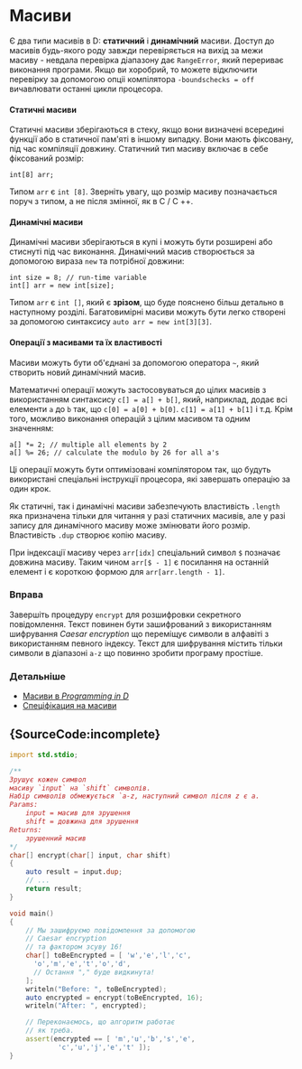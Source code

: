 # Масиви

Є два типи масивів в D: **статичний** і **динамічний**
масиви. Доступ до масивів будь-якого роду завжди перевіряється на вихiд за межи масиву -
невдала перевірка діапазону дає `RangeError`, який перериває виконання програми.
Якщо ви хоробрий, то можете відключити перевiрку за допомогою опцii компілятора `-boundschecks = off` вичавлювати
останні цикли процесора.

#### Статичнi масиви

Статичні масиви зберігаються в стеку, якщо вони визначені всередині функції
або в статичної пам'яті в іншому випадку. Вони мають фіксовану,
під час компіляції довжину. Статичний тип масиву включає в себе
фіксований розмір:

    int[8] arr;

Типом `arr` є `int [8]`. Зверніть увагу, що розмір масиву позначається
поруч з типом, а не після змінної, як в C / C ++.

#### Динамiчнi масиви

Динамічні масиви зберігаються в купі і можуть бути розширенi
або стиснутi під час виконання. Динамічний масив створюється за допомогою вираза `new` та потрiбної довжини:

    int size = 8; // run-time variable
    int[] arr = new int[size];

Типом `arr` є `int []`, який є **зрiзом**, що буде пояснено більш детально в наступному розділі. Багатовимірнi
масиви можуть бути легко створені за допомогою синтаксису `auto arr = new int[3][3]`.

#### Операції з масивами та їх властивості

Масиви можуть бути об'єднані за допомогою оператора `~`, який
створить новий динамічний масив.

Математичні операції можуть застосовуваться до цілих масивів з використанням синтаксису `c[] = а[] + b[]`,
який, наприклад, додає всі елементи `a` до `b` так, що
`c[0] = а[0] + b[0]`. `c[1] = а[1] + b[1]` і т.д. Крім того, можливо
виконання операцій з цілим масивом та одним значенням:

    a[] *= 2; // multiple all elements by 2
    a[] %= 26; // calculate the modulo by 26 for all a's

Ці операції можуть бути оптимізовані
компілятором так, що будуть використанi спеціальні інструкції процесора, які
завершать операцію за один крок.

Як статичнi, так і динамічнi масиви забезпечують властивість `.length`
яка призначена тільки для читання у разi статичних масивів, але у разi запису для динамічного масиву може змінювати його розмір. Властивість `.dup` створює копію масиву.

При індексації масиву через `arr[idx]` спеціальний символ
`$` позначає довжина масиву. Таким чином `arr[$ - 1]` є
посилання на останній елемент і є короткою формою для `arr[arr.length - 1]`.

### Вправа

Завершіть процедуру `encrypt` для розшифровки секретного повідомлення.
Текст повинен бути зашифрований з використанням шифрування *Caesar encryption*
що переміщує символи в алфавіті з використанням певного індексу.
Текст для шифрування містить тільки символи в діапазоні `а-z`
що повинно зробити програму простіше.

### Детальнiше

- [Масиви в _Programming in D_](http://ddili.org/ders/d.en/arrays.html)
- [Спецiфiкация на масиви](https://dlang.org/spec/arrays.html)

## {SourceCode:incomplete}

```d
import std.stdio;

/**
Зрушує кожен символ
масиву `input` на `shift` символів.
Набір символів обмежується `а-z, наступний символ після z є a.
Params:
    input = масив для зрушення
    shift = довжина для зрушення
Returns:
    зрушенний масив
*/
char[] encrypt(char[] input, char shift)
{
    auto result = input.dup;
    // ...
    return result;
}

void main()
{
    // Мы зашифруємо повiдомлення за допомогою
    // Caesar encryption
    // та фактором зсуву 16!
    char[] toBeEncrypted = [ 'w','e','l','c',
      'o','m','e','t','o','d',
      // Остання "," буде видкинута!
    ];
    writeln("Before: ", toBeEncrypted);
    auto encrypted = encrypt(toBeEncrypted, 16);
    writeln("After: ", encrypted);

    // Переконаємось, що алгоритм работає
    // як треба.
    assert(encrypted == [ 'm','u','b','s','e',
            'c','u','j','e','t' ]);
}
```
